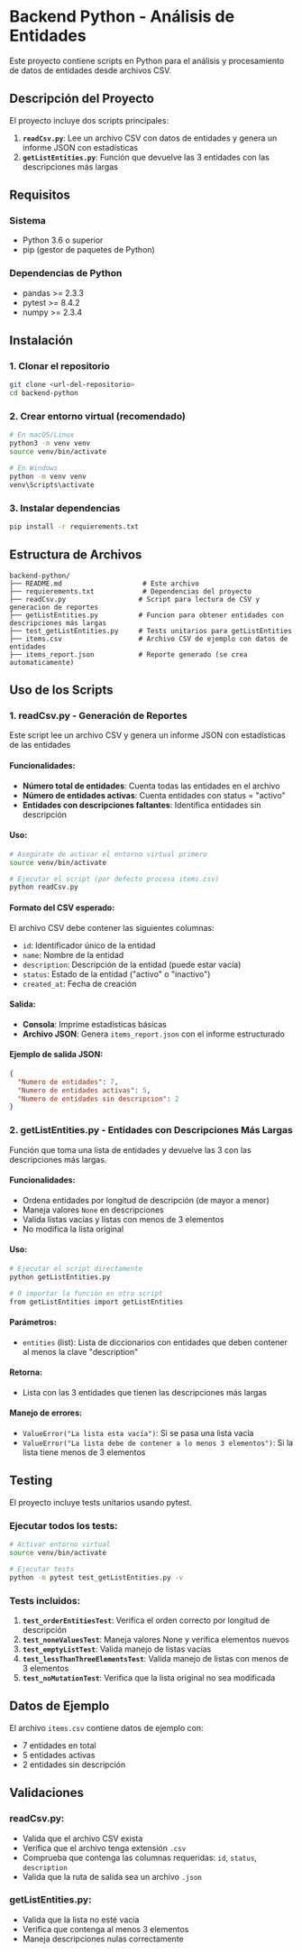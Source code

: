 # Backend Python - Análisis de Entidades

Este proyecto contiene scripts en Python para el análisis y procesamiento de datos de entidades desde archivos CSV.

##  Descripción del Proyecto

El proyecto incluye dos scripts principales:

1. **`readCsv.py`**: Lee un archivo CSV con datos de entidades y genera un informe JSON con estadísticas
2. **`getListEntities.py`**: Función que devuelve las 3 entidades con las descripciones más largas

##  Requisitos

### Sistema

- Python 3.6 o superior
- pip (gestor de paquetes de Python)

### Dependencias de Python

- pandas >= 2.3.3
- pytest >= 8.4.2
- numpy >= 2.3.4

##  Instalación

### 1. Clonar el repositorio

```bash
git clone <url-del-repositorio>
cd backend-python
```

### 2. Crear entorno virtual (recomendado)

```bash
# En macOS/Linux
python3 -m venv venv
source venv/bin/activate

# En Windows
python -m venv venv
venv\Scripts\activate
```

### 3. Instalar dependencias

```bash
pip install -r requierements.txt
```

## Estructura de Archivos

```
backend-python/
├── README.md                    # Este archivo
├── requierements.txt            # Dependencias del proyecto
├── readCsv.py                  # Script para lectura de CSV y generacion de reportes
├── getListEntities.py          # Funcion para obtener entidades con descripciones más largas
├── test_getListEntities.py     # Tests unitarios para getListEntities
├── items.csv                   # Archivo CSV de ejemplo con datos de entidades
├── items_report.json           # Reporte generado (se crea automaticamente)
```

## Uso de los Scripts

### 1. readCsv.py - Generación de Reportes

Este script lee un archivo CSV y genera un informe JSON con estadísticas de las entidades

#### Funcionalidades:

- **Número total de entidades**: Cuenta todas las entidades en el archivo
- **Número de entidades activas**: Cuenta entidades con status = "activo"
- **Entidades con descripciones faltantes**: Identifica entidades sin descripción

#### Uso:

```bash
# Asegúrate de activar el entorno virtual primero
source venv/bin/activate

# Ejecutar el script (por defecto procesa items.csv)
python readCsv.py
```

#### Formato del CSV esperado:

El archivo CSV debe contener las siguientes columnas:

- `id`: Identificador único de la entidad
- `name`: Nombre de la entidad
- `description`: Descripción de la entidad (puede estar vacía)
- `status`: Estado de la entidad ("activo" o "inactivo")
- `created_at`: Fecha de creación

#### Salida:

- **Consola**: Imprime estadísticas básicas
- **Archivo JSON**: Genera `items_report.json` con el informe estructurado

#### Ejemplo de salida JSON:

```json
{
  "Numero de entidades": 7,
  "Numero de entidades activas": 5,
  "Numero de entidades sin descripcion": 2
}
```

### 2. getListEntities.py - Entidades con Descripciones Más Largas

Función que toma una lista de entidades y devuelve las 3 con las descripciones más largas.

#### Funcionalidades:

- Ordena entidades por longitud de descripción (de mayor a menor)
- Maneja valores `None` en descripciones
- Valida listas vacías y listas con menos de 3 elementos
- No modifica la lista original

#### Uso:

```bash
# Ejecutar el script directamente
python getListEntities.py

# O importar la función en otro script
from getListEntities import getListEntities
```

#### Parámetros:

- `entities` (list): Lista de diccionarios con entidades que deben contener al menos la clave "description"

#### Retorna:

- Lista con las 3 entidades que tienen las descripciones más largas

#### Manejo de errores:

- `ValueError("La lista esta vacía")`: Si se pasa una lista vacía
- `ValueError("La lista debe de contener a lo menos 3 elementos")`: Si la lista tiene menos de 3 elementos

## Testing

El proyecto incluye tests unitarios usando pytest.

### Ejecutar todos los tests:

```bash
# Activar entorno virtual
source venv/bin/activate

# Ejecutar tests
python -m pytest test_getListEntities.py -v
```

### Tests incluidos:

1. **`test_orderEntitiesTest`**: Verifica el orden correcto por longitud de descripción
2. **`test_noneValuesTest`**: Maneja valores None y verifica elementos nuevos
3. **`test_emptyListTest`**: Valida manejo de listas vacías
4. **`test_lessThanThreeElementsTest`**: Valida manejo de listas con menos de 3 elementos
5. **`test_noMutationTest`**: Verifica que la lista original no sea modificada

## Datos de Ejemplo

El archivo `items.csv` contiene datos de ejemplo con:

- 7 entidades en total
- 5 entidades activas
- 2 entidades sin descripción

## Validaciones

### readCsv.py:

- Valida que el archivo CSV exista
- Verifica que el archivo tenga extensión `.csv`
- Comprueba que contenga las columnas requeridas: `id`, `status`, `description`
- Valida que la ruta de salida sea un archivo `.json`

### getListEntities.py:

- Valida que la lista no esté vacía
- Verifica que contenga al menos 3 elementos
- Maneja descripciones nulas correctamente
